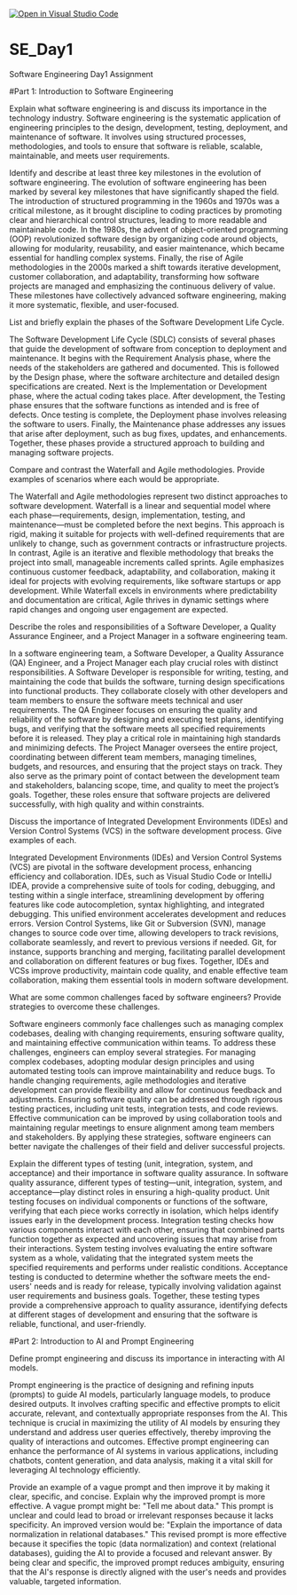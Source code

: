 [![Open in Visual Studio Code](https://classroom.github.com/assets/open-in-vscode-2e0aaae1b6195c2367325f4f02e2d04e9abb55f0b24a779b69b11b9e10269abc.svg)](https://classroom.github.com/online_ide?assignment_repo_id=15574058&assignment_repo_type=AssignmentRepo)
# SE_Day1
Software Engineering Day1 Assignment

#Part 1: Introduction to Software Engineering

Explain what software engineering is and discuss its importance in the technology industry. Software engineering is the systematic application of engineering principles to the design, development, testing, deployment, and maintenance of software. It involves using structured processes, methodologies, and tools to ensure that software is reliable, scalable, maintainable, and meets user requirements.

Identify and describe at least three key milestones in the evolution of software engineering. The evolution of software engineering has been marked by several key milestones that have significantly shaped the field. The introduction of structured programming in the 1960s and 1970s was a critical milestone, as it brought discipline to coding practices by promoting clear and hierarchical control structures, leading to more readable and maintainable code. In the 1980s, the advent of object-oriented programming (OOP) revolutionized software design by organizing code around objects, allowing for modularity, reusability, and easier maintenance, which became essential for handling complex systems. Finally, the rise of Agile methodologies in the 2000s marked a shift towards iterative development, customer collaboration, and adaptability, transforming how software projects are managed and emphasizing the continuous delivery of value. These milestones have collectively advanced software engineering, making it more systematic, flexible, and user-focused.

List and briefly explain the phases of the Software Development Life Cycle.

The Software Development Life Cycle (SDLC) consists of several phases that guide the development of software from conception to deployment and maintenance. It begins with the Requirement Analysis phase, where the needs of the stakeholders are gathered and documented. This is followed by the Design phase, where the software architecture and detailed design specifications are created. Next is the Implementation or Development phase, where the actual coding takes place. After development, the Testing phase ensures that the software functions as intended and is free of defects. Once testing is complete, the Deployment phase involves releasing the software to users. Finally, the Maintenance phase addresses any issues that arise after deployment, such as bug fixes, updates, and enhancements. Together, these phases provide a structured approach to building and managing software projects.

Compare and contrast the Waterfall and Agile methodologies. Provide examples of scenarios where each would be appropriate.

The Waterfall and Agile methodologies represent two distinct approaches to software development. Waterfall is a linear and sequential model where each phase—requirements, design, implementation, testing, and maintenance—must be completed before the next begins. This approach is rigid, making it suitable for projects with well-defined requirements that are unlikely to change, such as government contracts or infrastructure projects. In contrast, Agile is an iterative and flexible methodology that breaks the project into small, manageable increments called sprints. Agile emphasizes continuous customer feedback, adaptability, and collaboration, making it ideal for projects with evolving requirements, like software startups or app development. While Waterfall excels in environments where predictability and documentation are critical, Agile thrives in dynamic settings where rapid changes and ongoing user engagement are expected.

Describe the roles and responsibilities of a Software Developer, a Quality Assurance Engineer, and a Project Manager in a software engineering team.

In a software engineering team, a Software Developer, a Quality Assurance (QA) Engineer, and a Project Manager each play crucial roles with distinct responsibilities. A Software Developer is responsible for writing, testing, and maintaining the code that builds the software, turning design specifications into functional products. They collaborate closely with other developers and team members to ensure the software meets technical and user requirements. The QA Engineer focuses on ensuring the quality and reliability of the software by designing and executing test plans, identifying bugs, and verifying that the software meets all specified requirements before it is released. They play a critical role in maintaining high standards and minimizing defects. The Project Manager oversees the entire project, coordinating between different team members, managing timelines, budgets, and resources, and ensuring that the project stays on track. They also serve as the primary point of contact between the development team and stakeholders, balancing scope, time, and quality to meet the project’s goals. Together, these roles ensure that software projects are delivered successfully, with high quality and within constraints.

Discuss the importance of Integrated Development Environments (IDEs) and Version Control Systems (VCS) in the software development process. Give examples of each.

Integrated Development Environments (IDEs) and Version Control Systems (VCS) are pivotal in the software development process, enhancing efficiency and collaboration. IDEs, such as Visual Studio Code or IntelliJ IDEA, provide a comprehensive suite of tools for coding, debugging, and testing within a single interface, streamlining development by offering features like code autocompletion, syntax highlighting, and integrated debugging. This unified environment accelerates development and reduces errors. Version Control Systems, like Git or Subversion (SVN), manage changes to source code over time, allowing developers to track revisions, collaborate seamlessly, and revert to previous versions if needed. Git, for instance, supports branching and merging, facilitating parallel development and collaboration on different features or bug fixes. Together, IDEs and VCSs improve productivity, maintain code quality, and enable effective team collaboration, making them essential tools in modern software development.

What are some common challenges faced by software engineers? Provide strategies to overcome these challenges.

Software engineers commonly face challenges such as managing complex codebases, dealing with changing requirements, ensuring software quality, and maintaining effective communication within teams. To address these challenges, engineers can employ several strategies. For managing complex codebases, adopting modular design principles and using automated testing tools can improve maintainability and reduce bugs. To handle changing requirements, agile methodologies and iterative development can provide flexibility and allow for continuous feedback and adjustments. Ensuring software quality can be addressed through rigorous testing practices, including unit tests, integration tests, and code reviews. Effective communication can be improved by using collaboration tools and maintaining regular meetings to ensure alignment among team members and stakeholders. By applying these strategies, software engineers can better navigate the challenges of their field and deliver successful projects.

Explain the different types of testing (unit, integration, system, and acceptance) and their importance in software quality assurance. In software quality assurance, different types of testing—unit, integration, system, and acceptance—play distinct roles in ensuring a high-quality product. Unit testing focuses on individual components or functions of the software, verifying that each piece works correctly in isolation, which helps identify issues early in the development process. Integration testing checks how various components interact with each other, ensuring that combined parts function together as expected and uncovering issues that may arise from their interactions. System testing involves evaluating the entire software system as a whole, validating that the integrated system meets the specified requirements and performs under realistic conditions. Acceptance testing is conducted to determine whether the software meets the end-users' needs and is ready for release, typically involving validation against user requirements and business goals. Together, these testing types provide a comprehensive approach to quality assurance, identifying defects at different stages of development and ensuring that the software is reliable, functional, and user-friendly.

#Part 2: Introduction to AI and Prompt Engineering

Define prompt engineering and discuss its importance in interacting with AI models.

Prompt engineering is the practice of designing and refining inputs (prompts) to guide AI models, particularly language models, to produce desired outputs. It involves crafting specific and effective prompts to elicit accurate, relevant, and contextually appropriate responses from the AI. This technique is crucial in maximizing the utility of AI models by ensuring they understand and address user queries effectively, thereby improving the quality of interactions and outcomes. Effective prompt engineering can enhance the performance of AI systems in various applications, including chatbots, content generation, and data analysis, making it a vital skill for leveraging AI technology efficiently.

Provide an example of a vague prompt and then improve it by making it clear, specific, and concise. Explain why the improved prompt is more effective. A vague prompt might be: "Tell me about data." This prompt is unclear and could lead to broad or irrelevant responses because it lacks specificity. An improved version would be: "Explain the importance of data normalization in relational databases." This revised prompt is more effective because it specifies the topic (data normalization) and context (relational databases), guiding the AI to provide a focused and relevant answer. By being clear and specific, the improved prompt reduces ambiguity, ensuring that the AI's response is directly aligned with the user's needs and provides valuable, targeted information.

